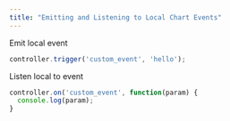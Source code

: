 ```yaml
---
title: "Emitting and Listening to Local Chart Events"
---
```


Emit local event

```javascript
controller.trigger('custom_event', 'hello');
```

Listen local to event

```javascript
controller.on('custom_event', function(param) {
  console.log(param);
}
```

